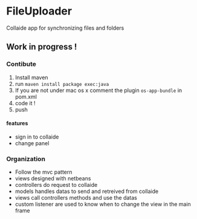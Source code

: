 FileUploader
============

Collaide app for synchronizing files and folders

## Work in progress !

### Contibute

1. Install maven
2. run ` maven install package exec:java  `
3. If you are not under mac os x comment the plugin ` os-app-bundle ` in pom.xml
4. code it !
5. push

#### features

* sign in to collaide
* change panel

### Organization

* Follow the mvc pattern
* views designed with netbeans
* controllers do request to collaide
* models handles datas to send and retreived from collaide
* views call controllers methods and use the datas
* custom listener are used to know when to change the view in the main frame
